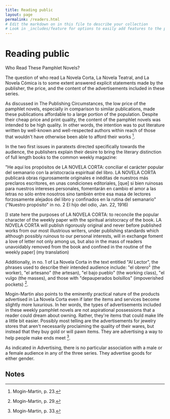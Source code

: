 ```yaml
---
title: Reading public
layout: page
permalink: /readers.html
# Edit the markdown on in this file to describe your collection
# Look in _includes/feature for options to easily add features to the page
---
```

# Reading public
Who Read These Pamphlet Novels?

The question of who read La Novela Corta, La Novela Teatral, and La Novela Cómica is to some extent answered explicit statements made by the publisher, the price, and the content of the advertisements included in these series. 

As discussed in The Publishing Circumstances, the low price of the pamphlet novels, especially in comparison to similar publications, made these publications affordable to a large portion of the population. Despite their cheap price and print quality, the content of the pamphlet novels was intended to be high quality. In other words, the intention was to put literature written by well-known and well-respected authors within reach of those that wouldn't have otherwise been able to afford their works [^1].

In the two first issues in paratexts directed specifically towards the audience, the publishers explain their desire to bring the literary distinction of full length books to the common weekly magazine:

"He aquí los propósitos de LA NOVELA CORTA: conciliar el carácter popular del semanario con la aristocracia espiritual del libro. LA NOVELA CORTA publicará obras rigurosamente originales e inéditas de nuestros más preclaros escritores, en unas condiciones editoriales, [que] si bien ruinosas para nuestros intereses personales, fomentarán en cambio el amor a las letras no sólo entre nosotros sino también entre esa masa de lectores forzosamente alejados del libro y confinados en la rutina del semanario" ("Nuestro propósito" in no. 2 El hijo del odio, Jan. 22, 1916)

[I state here the purposes of LA NOVELA CORTA: to reconcile the popular character of the weekly paper with the spiritual aristocracy of the book. LA NOVELA CORTA will publish rigorously original and never before published works from our most illustrious writers, under publishing standards which although possibly ruinous to our personal interests, will in exchange foment a love of letter not only among us, but also in the mass of readers unavoidably removed from the book and confined in the routine of the weekly paper] (my translation)

Additionally, in no. 1 of La Novela Corta in the text entitled "Al Lector", the phrases used to describe their intended audience include: "el obrero" (the worker), "el artesano" (the artesan), "el bajo pueblo" (the working class), "el vulgo (the masses), and those with "depauperados bolsillos" (impoverished pockets) [^2].

Mogin-Martin also points to the eminently practical nature of the products advertised in La Novela Corta even if later the items and services become slightly more luxurious. In her words, the types of advertisements included in these weekly pamphlet novels are not aspirational possessions that a reader could dream about owning. Rather, they're items that could make life a little bit easier. Possibly most telling are the advertisements for jewelry stores that aren't necessarily proclaiming the quality of their wares, but instead that they buy gold or will pawn items. They are advertising a way to help people make ends meet [^3].

As indicated in Advertising, there is no particular association with a male or a female audience in any of the three series. They advertise goods for either gender.  

## Notes

[^1]: Mogin-Martin, p. 23.

[^2]: Mogin-Martin, p. 29.

[^3]: Mogin-Martin, p. 33.